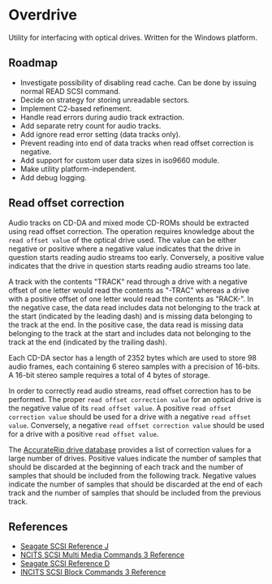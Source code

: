 # Overdrive

Utility for interfacing with optical drives. Written for the Windows platform.

## Roadmap

* Investigate possibility of disabling read cache.
	Can be done by issuing normal READ SCSI command.
* Decide on strategy for storing unreadable sectors.
* Implement C2-based refinement.
* Handle read errors during audio track extraction.
* Add separate retry count for audio tracks.
* Add ignore read error setting (data tracks only).
* Prevent reading into end of data tracks when read offset correction is negative.
* Add support for custom user data sizes in iso9660 module.
* Make utility platform-independent.
* Add debug logging.

## Read offset correction

Audio tracks on CD-DA and mixed mode CD-ROMs should be extracted using read offset correction. The operation requires knowledge about the `read offset value` of the optical drive used. The value can be either negative or positive where a negative value indicates that the drive in question starts reading audio streams too early. Conversely, a positive value indicates that the drive in question starts reading audio streams too late.

A track with the contents "TRACK" read through a drive with a negative offset of one letter would read the contents as "-TRAC" whereas a drive with a positive offset of one letter would read the contents as "RACK-". In the negative case, the data read includes data not belonging to the track at the start (indicated by the leading dash) and is missing data belonging to the track at the end. In the positive case, the data read is missing data belonging to the track at the start and includes data not belonging to the track at the end (indicated by the trailing dash).

Each CD-DA sector has a length of 2352 bytes which are used to store 98 audio frames, each containing 6 stereo samples with a precision of 16-bits. A 16-bit stereo sample requires a total of 4 bytes of storage.

In order to correctly read audio streams, read offset correction has to be performed. The proper `read offset correction value` for an optical drive is the negative value of its `read offset value`. A positive `read offset correction value` should be used for a drive with a negative `read offset value`. Conversely, a negative `read offset correction value` should be used for a drive with a positive `read offset value`.

The [AccurateRip drive database](https://www.accuraterip.com/driveoffsets.htm) provides a list of correction values for a large number of drives. Positive values indicate the number of samples that should be discarded at the beginning of each track and the number of samples that should be included from the following track. Negative values indicate the number of samples that should be discarded at the end of each track and the number of samples that should be included from the previous track.

## References

* [Seagate SCSI Reference J](https://www.seagate.com/files/staticfiles/support/docs/manual/Interface%20manuals/100293068j.pdf)
* [NCITS SCSI Multi Media Commands 3 Reference](https://www.13thmonkey.org/documentation/SCSI/mmc3r10g.pdf)
* [Seagate SCSI Reference D](https://enos.itcollege.ee/~edmund/storage/loengud/varasem/SAN_IPSAN_NAS_CAS/SCSI-command-reference-manual.pdf)
* [INCITS SCSI Block Commands 3 Reference](https://www.t10.org/ftp/t10/document.05/05-344r0.pdf)
